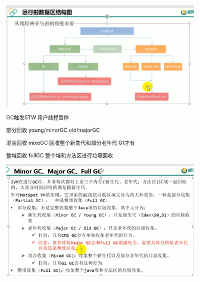 
![img_27.png](img_27.png)

GC触发STW 用户线程暂停

部分回收  young/minorGC old/majorGC

混合回收 mixeGC 回收整个新生代和部分老年代 G1才有

整堆回收  fullGC 整个堆和方法区进行垃圾回收

![img_28.png](img_28.png) 